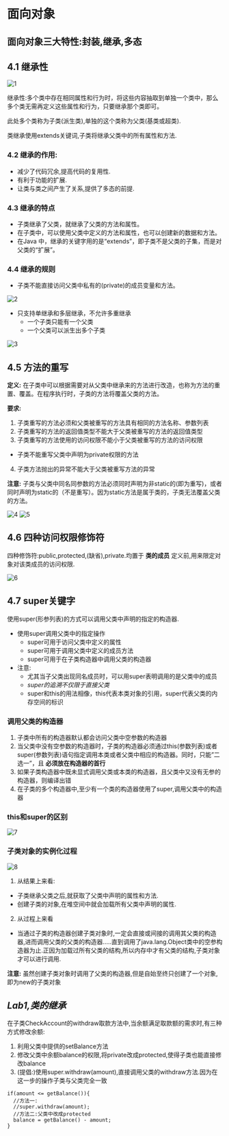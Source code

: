 # 面向对象

## 面向对象三大特性:封装,继承,多态

## 4.1 继承性

![1](https://user-images.githubusercontent.com/91724689/192191645-6dd60d7b-b7df-4c66-81e2-0d10cb9626ee.JPG)

继承性:多个类中存在相同属性和行为时，将这些内容抽取到单独一个类中，那么多个类无需再定义这些属性和行为，只要继承那个类即可。

此处多个类称为子类(派生类),单独的这个类称为父类(基类或超类).

类继承使用extends关键词,子类将继承父类中的所有属性和方法.

### 4.2 继承的作用:
- 减少了代码冗余,提高代码的复用性.
- 有利于功能的扩展.
- 让类与类之间产生了关系,提供了多态的前提.

### 4.3 继承的特点
-  子类继承了父类，就继承了父类的方法和属性。
-  在子类中，可以使用父类中定义的方法和属性，也可以创建新的数据和方法。
-  在Java 中，继承的关键字用的是“extends”，即子类不是父类的子集，而是对父类的“扩展”。

### 4.4 继承的规则
- 子类不能直接访问父类中私有的(private)的成员变量和方法。

![2](https://user-images.githubusercontent.com/91724689/192192571-bd90dadd-d924-4536-87a4-0c4a24255991.JPG)

- 只支持单继承和多层继承，不允许多重继承
  - 一个子类只能有一个父类
  - 一个父类可以派生出多个子类

![3](https://user-images.githubusercontent.com/91724689/192192622-5b3500f7-5c21-46a3-89d4-9f12e0adde61.JPG)

## 4.5 方法的重写

**定义:** 在子类中可以根据需要对从父类中继承来的方法进行改造，也称为方法的重置、覆盖。在程序执行时，子类的方法将覆盖父类的方法。

**要求:** 
1. 子类重写的方法必须和父类被重写的方法具有相同的方法名称、参数列表
2. 子类重写的方法的返回值类型不能大于父类被重写的方法的返回值类型
3. 子类重写的方法使用的访问权限不能小于父类被重写的方法的访问权限
  - 子类不能重写父类中声明为private权限的方法
4. 子类方法抛出的异常不能大于父类被重写方法的异常

**注意:** 子类与父类中同名同参数的方法必须同时声明为非static的(即为重写)，或者同时声明为static的（不是重写）。因为static方法是属于类的，子类无法覆盖父类的方法。

![4](https://user-images.githubusercontent.com/91724689/192213609-7aee6140-06c6-4f7d-b331-c60ffc8d5bf5.JPG)
![5](https://user-images.githubusercontent.com/91724689/192213615-aa4c9459-f68e-4377-8c34-bcc4fc38114c.JPG)

## 4.6 四种访问权限修饰符

四种修饰符:public,protected,(缺省),private.均置于 **类的成员** 定义前,用来限定对象对该类成员的访问权限.

![6](https://user-images.githubusercontent.com/91724689/192214072-4fa30839-7111-4f3b-9aea-b73d05cb73ca.JPG)

## 4.7 super关键字

使用super(形参列表)的方式可以调用父类中声明的指定的构造器.

- 使用super调用父类中的指定操作
  - super可用于访问父类中定义的属性
  - super可用于调用父类中定义的成员方法
  - super可用于在子类构造器中调用父类的构造器
- 注意:
  - 尤其当子父类出现同名成员时，可以用super表明调用的是父类中的成员
  - *super的追溯不仅限于直接父类*
  - super和this的用法相像，this代表本类对象的引用，super代表父类的内存空间的标识

### 调用父类的构造器

1. 子类中所有的构造器默认都会访问父类中空参数的构造器
2. 当父类中没有空参数的构造器时，子类的构造器必须通过this(参数列表)或者super(参数列表)语句指定调用本类或者父类中相应的构造器。同时，只能”二选一”，且 **必须放在构造器的首行**
3. 如果子类构造器中既未显式调用父类或本类的构造器，且父类中又没有无参的构造器，则编译出错
4. 在子类的多个构造器中,至少有一个类的构造器使用了super,调用父类中的构造器

### this和super的区别

![7](https://user-images.githubusercontent.com/91724689/192225498-38cbda84-417e-4631-aded-44fa7a9748bc.JPG)

### 子类对象的实例化过程

![8](https://user-images.githubusercontent.com/91724689/192226083-40c9d4ce-4e69-4dc7-8343-2ea01cca47ae.JPG)

1. 从结果上来看:
  - 子类继承父类之后,就获取了父类中声明的属性和方法.
  - 创建子类的对象,在堆空间中就会加载所有父类中声明的属性.
2. 从过程上来看
  - 当通过子类的构造器创建子类对象时,一定会直接或间接的调用其父类的构造器,进而调用父类的父类的构造器.....直到调用了java.lang.Object类中的空参构造器为止.正因为加载过所有父类的结构,所以内存中才有父类的结构,子类对象才可以进行调用.


**注意:**
虽然创建子类对象时调用了父类的构造器,但是自始至终只创建了一个对象,即为new的子类对象

## *Lab1,类的继承*

在子类CheckAccount的withdraw取款方法中,当余额满足取款额的需求时,有三种方式修改余额:

1. 利用父类中提供的setBalance方法
2. 修改父类中余额balance的权限,将private改成protected,使得子类也能直接修改balance
3. (提倡:)使用super.withdraw(amount),直接调用父类的withdraw方法.因为在这一步的操作子类与父类完全一致

```
if(amount <= getBalance()){
  //方法一:
  //super.withdraw(amount);
  //方法二:父类中改成protected
  balance = getBalance() - amount;
}
```
